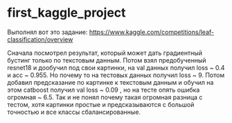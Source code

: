 # first_kaggle_project

Выполнял вот это задание: https://www.kaggle.com/competitions/leaf-classification/overview

Сначала посмотрел результат, который может дать градиентный бустинг только по текстовым данным.
Потом взял предобученный resnet18 и дообучил под свои картинки, на val данных получил loss ~ 0.4 и acc ~ 0.955. Но почему то на тестовых данных получил  loss ~ 9.
Потом добавил предсказание по картинке к текстовым данным и обучил на этом catboost получил val loss ~ 0.09 , но на тесте опять ошибка огромная ~ 6.5. 
Так и не понял почему такая огромная разница с тестом, хотя картинки простые и предсказываются с большой точностью и все классы сбалансированные. 
